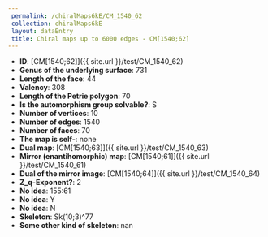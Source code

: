 ```yaml
--- 
 permalink: /chiralMaps6kE/CM_1540_62 
 collection: chiralMaps6kE
 layout: dataEntry
 title: Chiral maps up to 6000 edges - CM[1540;62]
---
```


- **ID**: [CM[1540;62]]({{ site.url }}/test/CM_1540_62)
- **Genus of the underlying surface**: 731
- **Length of the face**: 44
- **Valency**: 308
- **Length of the Petrie polygon**: 70
- **Is the automorphism group solvable?**: S
- **Number of vertices**: 10
- **Number of edges**: 1540
- **Number of faces**: 70
- **The map is self-**: none
- **Dual map**: [CM[1540;63]]({{ site.url }}/test/CM_1540_63)
- **Mirror (enantihomorphic) map**: [CM[1540;61]]({{ site.url }}/test/CM_1540_61)
- **Dual of the mirror image**: [CM[1540;64]]({{ site.url }}/test/CM_1540_64)
- **Z_q-Exponent?**: 2
- **No idea**:  155:61
- **No idea**: Y
- **No idea**: N
- **Skeleton**: Sk(10;3)^77
- **Some other kind of skeleton**: nan
